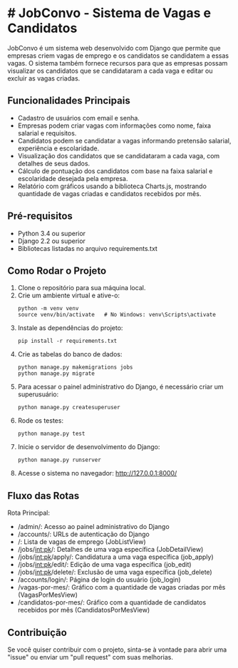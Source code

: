 # # JobConvo - Sistema de Vagas e Candidatos

JobConvo é um sistema web desenvolvido com Django que permite que empresas criem vagas de emprego e os candidatos se candidatem a essas vagas. O sistema também fornece recursos para que as empresas possam visualizar os candidatos que se candidataram a cada vaga e editar ou excluir as vagas criadas.

## Funcionalidades Principais

- Cadastro de usuários com email e senha.
- Empresas podem criar vagas com informações como nome, faixa salarial e requisitos.
- Candidatos podem se candidatar a vagas informando pretensão salarial, experiência e escolaridade.
- Visualização dos candidatos que se candidataram a cada vaga, com detalhes de seus dados.
- Cálculo de pontuação dos candidatos com base na faixa salarial e escolaridade desejada pela empresa.
- Relatório com gráficos usando a biblioteca Charts.js, mostrando quantidade de vagas criadas e candidatos recebidos por mês.

## Pré-requisitos
- Python 3.4 ou superior
- Django 2.2 ou superior
- Bibliotecas listadas no arquivo requirements.txt

## Como Rodar o Projeto

1. Clone o repositório para sua máquina local.
2. Crie um ambiente virtual e ative-o:
   ```
   python -m venv venv
   source venv/bin/activate   # No Windows: venv\Scripts\activate
   ```
3. Instale as dependências do projeto:
   ```
   pip install -r requirements.txt
   ```
4. Crie as tabelas do banco de dados:
   ```
   python manage.py makemigrations jobs
   python manage.py migrate
   ```
4. Para acessar o painel administrativo do Django, é necessário criar um superusuário:
   ```
   python manage.py createsuperuser
   ```
5. Rode os testes:
   ```
   python manage.py test
   ```
6. Inicie o servidor de desenvolvimento do Django:
   ```
   python manage.py runserver
   ```
7. Acesse o sistema no navegador: http://127.0.0.1:8000/

## Fluxo das Rotas
Rota Principal:
- /admin/: Acesso ao painel administrativo do Django
- /accounts/: URLs de autenticação do Django
- /: Lista de vagas de emprego (JobListView)
- /jobs/<int:pk>/: Detalhes de uma vaga específica (JobDetailView)
- /jobs/<int:pk>/apply/: Candidatura a uma vaga específica (job_apply)
- /jobs/<int:pk>/edit/: Edição de uma vaga específica (job_edit)
- /jobs/<int:pk>/delete/: Exclusão de uma vaga específica (job_delete)
- /accounts/login/: Página de login do usuário (job_login)
- /vagas-por-mes/: Gráfico com a quantidade de vagas criadas por mês (VagasPorMesView)
- /candidatos-por-mes/: Gráfico com a quantidade de candidatos recebidos por mês (CandidatosPorMesView)

## Contribuição

Se você quiser contribuir com o projeto, sinta-se à vontade para abrir uma "issue" ou enviar um "pull request" com suas melhorias.
